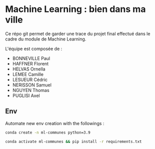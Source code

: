 # Machine Learning : bien dans ma ville

Ce répo git permet de garder une trace du projet final effectué dans le cadre du module de Machine Learning.

L'équipe est composée de :
- BONNEVILLE Paul
- HAFFNER Florent
- HELVAS Ornella
- LEMEE Camille
- LESUEUR Cédric
- NERISSON Samuel
- NGUYEN Thomas
- PUGLISI Axel


## Env
Automate new env creation with the followings :

```bash
conda create -n ml-communes python=3.9

conda activate ml-communes && pip install -r requirements.txt
```
